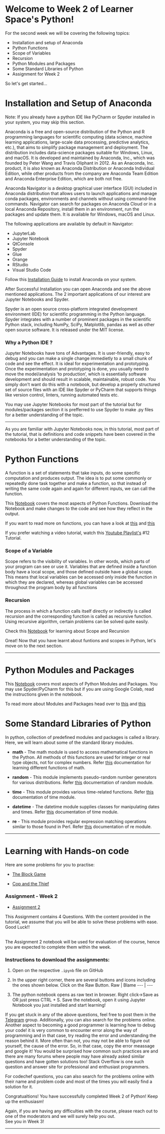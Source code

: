 # Welcome to Week 2 of Learner Space's Python! 

For the second week we will be covering the following topics:

* Installation and setup of Anaconda 
* Python Functions
* Scope of Variables
* Recursion
* Python Modules and Packages
* Some Standard Libraries of Python
* Assignment for Week 2

So let's get started...

# Installation and Setup of Anaconda

Note: If you already have a python IDE like PyCharm or Spyder installed in your system, you may skip this section.

Anaconda is a free and open-source distribution of the Python and R programming languages for scientific computing (data science, machine learning applications, large-scale data processing, predictive analytics, etc.), that aims to simplify package management and deployment. The distribution includes data-science packages suitable for Windows, Linux, and macOS. It is developed and maintained by Anaconda, Inc., which was founded by Peter Wang and Travis Oliphant in 2012. As an Anaconda, Inc. product, it is also known as Anaconda Distribution or Anaconda Individual Edition, while other products from the company are Anaconda Team Edition and Anaconda Enterprise Edition, which are both not free.

Anaconda Navigator is a desktop graphical user interface (GUI) included in Anaconda distribution that allows users to launch applications and manage conda packages, environments and channels without using command-line commands. Navigator can search for packages on Anaconda Cloud or in a local Anaconda Repository, install them in an environment, run the packages and update them. It is available for Windows, macOS and Linux.

The following applications are available by default in Navigator:

* JupyterLab
* Jupyter Notebook
* QtConsole
* Spyder
* Glue
* Orange
* RStudio
* Visual Studio Code

Follow this [Installation Guide](https://docs.anaconda.com/anaconda/install/) to install Anaconda on your system. 

After Successful Installation you can open Anaconda and see the above mentioned applications. The 2 important applications of our interest are Jupyter Notebooks and Spyder.

Spyder is an open source cross-platform integrated development environment (IDE) for scientific programming in the Python language. Spyder integrates with a number of prominent packages in the scientific Python stack, including NumPy, SciPy, Matplotlib, pandas as well as other open source software. It is released under the MIT license.

### Why a Python IDE ?

Jupyter Notebooks have tons of Advantages. It is user-friendly, easy to debug and you can make a single change immedietly to a small chunk of code and see the effect. It is ideal for experimentation and prototyping. Once the experimentation and prototyping is done, you usually need to move the model/analysis ‘to production’, which is essentially software development and should result in scalable, maintainable, robust code. You simply don’t want do this with a notebook, but develop a properly structured set of source files with an IDE like Spyder or PyCharm that supports things like version control, linters, running automated tests etc. 

You may use Jupyter Notebooks for most part of the tutorial but for modules/packages section it is prefferred to use Spyder to make .py files for a better understanding of the topic.

 <hr>
 
As you are familiar with Jupyter Notebooks now, in this tutorial, most part of the tutorial, that is definitions and code snippets have been covered in the notebooks for a better understanding of the topic. 

# Python Functions

A function is a set of statements that take inputs, do some specific computation and produces output. The idea is to put some commonly or repeatedly done task together and make a function, so that instead of writing the same code again and again for different inputs, we can call the function.

This [Notebook](Notebook1.ipynb) covers the most aspects of Python Functions. Download the Notebook and make changes to the code and see how they reflect in the output.

If you want to read more on functions, you can have a look at [this](https://www.geeksforgeeks.org/functions-in-python/) and [this](https://automatetheboringstuff.com/2e/chapter3/)

If you prefer watching a video tutorial, watch this [Youtube Playlist's](https://www.youtube.com/playlist?list=PLzMcBGfZo4-mFu00qxl0a67RhjjZj3jXm) #12 Tutorial.

### Scope of a Variable

Scope refers to the visibility of variables. In other words, which parts of your program can see or use it. Variables that are defined inside a function body have a local scope, and those defined outside have a global scope. This means that local variables can be accessed only inside the function in which they are declared, whereas global variables can be accessed throughout the program body by all functions

### Recursion

The process in which a function calls itself directly or indirectly is called recursion and the corresponding function is called as recursive function. Using recursive algorithm, certain problems can be solved quite easily.

Check this [Notebook](Notebook2.ipynb) for learning about Scope and Recursion



Great! Now that you have learnt about funtions and scopes in Python, let's move on to the next section.
<hr>

# Python Modules and Packages

This [Notebook](Notebook3.ipynb) covers most aspects of Python Modules and Packages. You may use Spyder/PyCharm for this but if you are using Google Colab, read the instructions given in the notebook.

To read more about Modules and Packages head over to [this](https://www.geeksforgeeks.org/python-modules/) and [this](https://www.learnpython.org/en/Modules_and_Packages)


# Some Standard Libraries of Python

In python, collection of predefined modules and packages is called a library. Here, we will learn about some of the standard library modules.

* **math** - The math module is used to access mathematical functions in the Python. All methods of this functions are used for integer or real type objects, not for complex numbers. Refer [this](https://docs.python.org/3/library/math.html) documentation for learning different functions of math.

* **random** - This module implements pseudo-random number generators for various distributions. Refer [this](https://docs.python.org/3/library/random.html) documentation of random module.

* **time** - This module provides various time-related functions. Refer [this](https://docs.python.org/3/library/time.html) documentation of time module.

* **datetime** - The datetime module supplies classes for manipulating dates and times. Refer [this](https://docs.python.org/3/library/datetime.html) documentation of time module.

* **re** - This module provides regular expression matching operations similar to those found in Perl. Refer [this](https://docs.python.org/3/library/re.html) documentation of re module.

<hr>

# Learning with Hands-on code

Here are some problems for you to practise:

* [The Block Game](https://www.codechef.com/problems/PALL01)

* [Cop and the Thief](https://www.codechef.com/problems/COPS)

### Assignment - Week 2

* [Assignment 2](Week2_Assignment.ipynb)

This Assignment contains 4 Questions. With the content provided in the tutorial, we assume that you will be able to solve these problems with ease. Good Luck!!

<br> The Assignment 2 notebook will be used for evaluation of the course, hence you are expected to complete them within the week.

### Instructions to download the assignments:
1. Open on the respective `.ipynb` file on GitHub
2. In the upper right corner, there are several buttons and icons including the ones shown below. Click on the Raw Button.
       Raw | Blame
      --- | ---
      
3. The python notebook opens as raw text in browser. Right click->Save as OR just press CTRL + S. Save the notebook, open it using Jupyter Notebook you just installed and start learning! 


If you get stuck in any of the above questions, feel free to post them in the [Telegram](https://t.me/joinchat/OEr2Tk_ieMMmwihkBQVjFw) group. Additionally, you can also search for the problems online. Another aspect to becoming a good programmer is learning how to debug your code! it is very common to encounter error along the way of programming and in that case, try reading the error and understanding the reason behind it. More often than not, you may not be able to figure out yourself, the cause of the error. So, in that case, copy the error meassage and google it! You would be surprised how common such practices are and there are many forums where people may have already asked similar questions and have gotten solutions too! Stack Overflow is one such question and answer site for professional and enthusiast programmers. 

For codechef questions, you can also search for the problems online with their name and problem code and most of the times you will easily find a solution for it. 

Congratualtions! You have successfully completed Week 2 of Python! Keep up the enthusiasm! 

Again, if you are having any difficulties with the course, please reach out to one of the moderators and we will surely help you out. 
<br>See you in Week 3!

<hr>
